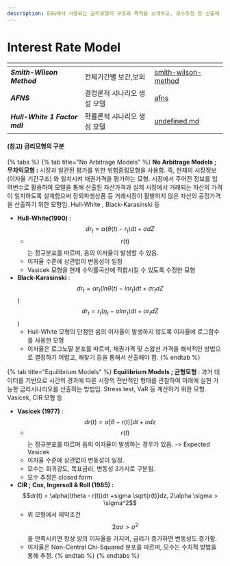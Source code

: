 ```yaml
---
description: ESG에서 사용되는 금리모형의 구조와 목적을 소개하고, 모수추정 등 산출에 필요한 내용을 설명함.
---
```


# Interest Rate Model

<table data-view="cards"><thead><tr><th></th><th></th><th data-hidden data-card-target data-type="content-ref"></th></tr></thead><tbody><tr><td><em><strong>Smith-Wilson Method</strong></em> </td><td>전체기간별 보간,보외 </td><td><a href="smith-wilson-method/">smith-wilson-method</a></td></tr><tr><td><em><strong>AFNS</strong></em> </td><td>결정론적 시나리오 생성 모델</td><td><a href="afns/">afns</a></td></tr><tr><td><em><strong>Hull-White 1 Factor mdl</strong></em></td><td>확률론적 시나리오 생성 모델 </td><td><a href="undefined.md">undefined.md</a></td></tr></tbody></table>



#### (참고) 금리모형의 구분&#x20;

{% tabs %}
{% tab title="No Arbitrage Models" %}
**No Arbitrage Models ; 무차익모형 :** 시장과 일관된 평가를 위한 위험중립모형을 사용함. 즉, 현재의 시장정보(이자율 기간구조) 와 일치시켜 채권가격을 평가하는 모형. 시장에서 주어진 정보를 입력변수로 활용하여 모델을 통해 산출된 자산가격과 실제 시장에서 거래되는 자산의 가격이 일치하도록 설계함으써 장외파생상품 등 거래시장이 활발하지 않은 자산의 공정가격을 산출하기 위한 모형임. Hull-White , Black-Karasinski 등

* &#x20;**Hull-White(1990)** : $$dr_t = \alpha (\theta(t)-r_t)dt + \sigma dZ$$
  * $$r(t)$$는 정규분포를 따르며, 음의 이자율이 발생할 수 있음.&#x20;
  * 이자율 수준에 상관없이 변동성이 일정
  * Vasicek 모형을 현재 수익률곡선에 적합시킬 수 있도록 수정한 모형&#x20;
* **Black-Karasinski**  : $$dr_t = \alpha r_t (ln \theta(t) - ln r_t) dt + \sigma r_t dZ$$ ( $$dr_t = r_t(\eta_t - \alpha ln r_t)dt + \sigma r_t dZ$$ )
  * Hull-White 모형의 단점인 음의 이자율이 발생하지 않도록 이자율에 로그함수를 사용한 모형&#x20;
  * 이자율은 로그노말 분포를 따르며, 채권가격 및 스왑션 가격을 해석적인 방법으로 결정하기 어렵고, 해찾기 등을 통해서 산출해야 함.&#x20;
{% endtab %}

{% tab title="Equilibrium Models" %}
**Equilibrium Models ; 균형모형** : 과거 데이터를 기반으로 시간의 경과에 따른 시장의 전반적인 형태를 관찰하여 미래에 실현 가능한 금리시나리오를 산출하는 방법임. Stress test, VaR 등 계산하기 위한 모형. Vasicek, CIR 모형 등&#x20;

* **Vasicek (1977)** : $$dr(t) = \alpha [\theta - r(t)]dt +\sigma dz$$
  * $$r(t)$$는 정규분포를 따르며 음의 이자율이 발생하는 경우가 있음. -> Expected Vasicek&#x20;
  * 이자율 수준에 상관없이 변동성이 일정.
  * 모수는 회귀강도, 목표금리, 변동성 3가지로 구분됨.
  * 모수 추정은 closed form&#x20;
* **CIR ; Cox, Ingersoll & Roll (1985) :** $$dr(t) = \alpha(\theta - r(t))dt  +sigma \sqrt{r(t)}dz, 2\alpha \sigma > \sigma^2$$
  * 위 모형에서 제약조건 $$2\alpha \sigma > \sigma^2$$을 만족시키면 항상 양의 이자율을 가지며, 금리가 증가하면 변동성도 증가함.&#x20;
  * 이자율은 Non-Central Chi-Squared 분포를 따르며, 모수는 수치적 방법을 통해 추정.
{% endtab %}
{% endtabs %}

